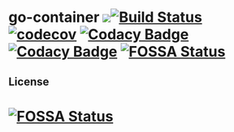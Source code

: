 go-container [![](https://img.shields.io/badge/godoc-reference-5272B4.svg)](https://godoc.org/github.com/lucassabreu/go-container)[![Build Status](https://travis-ci.org/lucassabreu/go-container.svg?branch=master)](https://travis-ci.org/lucassabreu/go-container) [![codecov](https://codecov.io/gh/lucassabreu/go-container/branch/master/graph/badge.svg)](https://codecov.io/gh/lucassabreu/go-container) [![Codacy Badge](https://api.codacy.com/project/badge/Grade/f2d41d2086b845cd9ac8daf4d22fb771)](https://www.codacy.com/app/lucassabreu/go-container?utm_source=github.com&amp;utm_medium=referral&amp;utm_content=lucassabreu/go-container&amp;utm_campaign=Badge_Grade) [![Codacy Badge](https://api.codacy.com/project/badge/Coverage/f2d41d2086b845cd9ac8daf4d22fb771)](https://www.codacy.com/app/lucassabreu/go-container?utm_source=github.com&utm_medium=referral&utm_content=lucassabreu/go-container&utm_campaign=Badge_Coverage) [![FOSSA Status](https://app.fossa.io/api/projects/git%2Bgithub.com%2Flucassabreu%2Fgo-container.svg?type=shield)](https://app.fossa.io/projects/git%2Bgithub.com%2Flucassabreu%2Fgo-container?ref=badge_shield)
============

## License
[![FOSSA Status](https://app.fossa.io/api/projects/git%2Bgithub.com%2Flucassabreu%2Fgo-container.svg?type=large)](https://app.fossa.io/projects/git%2Bgithub.com%2Flucassabreu%2Fgo-container?ref=badge_large)
=======